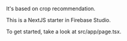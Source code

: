 It's based on crop recommendation.

This is a NextJS starter in Firebase Studio.

To get started, take a look at src/app/page.tsx.
